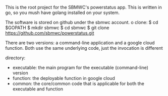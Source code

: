 This is the root project for the SBMWC's powerstatus app.  This is written in go, so you mush
have golang installed on your system.

The software is stored on github under the sbmwc account.  o clone:
$ cd $GOPATH
$ mkdir sbmwc
$ cd sbmwc
$ git clone https://github.com/sbmwc/powerstatus.git

There are two versions: a command-line application and a google cloud function.
Both use the same underlying code, just the invocation is different

directory:
- executable: the main program for the executable (command-line) version
- function: the deployable function in google cloud
- common: the core/common code that is applicable for both the executable and function

